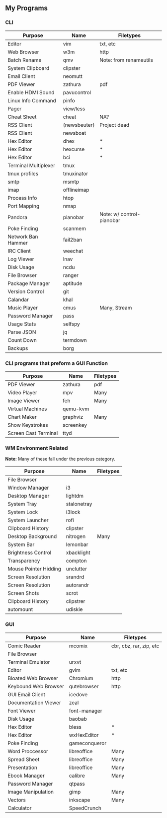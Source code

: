 <!--
##### My (demuredemeanor) attempt to list what programs I use
# vim: set expandtab ts=4 sw=4: ## Since this is markdown
# https://notabug.org/demure/dotfiles/
# legacy repo http://github.com/demure/dotfiles
-->

## My Programs ##
### CLI ###

| Purpose                | Name           | Filetypes                 |
| ---------------------- | -------------- | ------------------------- |
| Editor                 | vim            | txt, etc                  |
| Web Browser            | w3m            | http                      |
| Batch Rename           | qmv            | Note: from renameutils    |
| System Clipboard       | clipster       |                           |
| Email Client           | neomutt        |                           |
| PDF Viewer             | zathura        | pdf                       |
| Enable HDMI Sound      | pavucontrol    |                           |
| Linux Info Command     | pinfo          |                           |
| Pager                  | view/less      |                           |
| Cheat Sheet            | cheat          | NA?                       |
| RSS Client             | (newsbeuter)   | Project dead              |
| RSS Client             | newsboat       |                           |
| Hex Editor             | dhex           | *                         |
| Hex Editor             | hexcurse       | *                         |
| Hex Editor             | bci            | *                         |
| Terminal Multiplexer   | tmux           |                           |
| tmux profiles          | tmuxinator     |                           |
| smtp                   | msmtp          |                           |
| imap                   | offlineimap    |                           |
| Process Info           | htop           |                           |
| Port Mapping           | nmap           |                           |
| Pandora                | pianobar       | Note: w/ control-pianobar |
| Poke Finding           | scanmem        |                           |
| Network Ban Hammer     | fail2ban       |                           |
| IRC Client             | weechat        |                           |
| Log Viewer             | lnav           |                           |
| Disk Usage             | ncdu           |                           |
| File Browser           | ranger         |                           |
| Package Manager        | aptitude       |                           |
| Version Control        | git            |                           |
| Calandar               | khal           |                           |
| Music Player           | cmus           | Many, Stream              |
| Password Manager       | pass           |                           |
| Usage Stats            | selfspy        |                           |
| Parse JSON             | jq             |                           |
| Count Down             | termdown       |                           |
| Backups                | borg           |                           |

### CLI programs that preform a GUI Function ###

| Purpose                | Name           | Filetypes                 |
| ---------------------- | -------------- | ------------------------- |
| PDF Viewer             | zathura        | pdf                       |
| Video Player           | mpv            | Many                      |
| Image Viewer           | feh            | Many                      |
| Virtual Machines       | qemu-kvm       |                           |
| Chart Maker            | graphviz       | Many                      |
| Show Keystrokes        | screenkey      |                           |
| Screen Cast Terminal   | ttyd           |                           |

### WM Environment Related ###
**Note:** Many of these fall under the previous category.

| Purpose                | Name           | Filetypes                 |
| ---------------------- | -------------- | ------------------------- |
| File Browser           |                |                           |
| Window Manager         | i3             |                           |
| Desktop Manager        | lightdm        |                           |
| System Tray            | stalonetray    |                           |
| System Lock            | i3lock         |                           |
| System Launcher        | rofi           |                           |
| Clipboard History      | clipster       |                           |
| Desktop Background     | nitrogen       | Many                      |
| System Bar             | lemonbar       |                           |
| Brightness Control     | xbacklight     |                           |
| Transparency           | compton        |                           |
| Mouse Pointer Hidding  | unclutter      |                           |
| Screen Resolution      | srandrd        |                           |
| Screen Resolution      | autorandr      |                           |
| Screen Shots           | scrot          |                           |
| Clipboard History      | clipstrer      |                           |
| automount              | udiskie        |                           |

### GUI ###

| Purpose                | Name           | Filetypes                 |
| ---------------------- | -------------- | ------------------------- |
| Comic Reader           | mcomix         | cbr, cbz, rar, zip, etc   |
| File Browser           |                |                           |
| Terminal Emulator      | urxvt          |                           |
| Editor                 | gvim           | txt, etc                  |
| Bloated Web Browser    | Chromium       | http                      |
| Keybound Web Browser   | qutebrowser    | http                      |
| GUI Email Client       | icedove        |                           |
| Documentation Viewer   | zeal           |                           |
| Font Viewer            | font-manager   |                           |
| Disk Usage             | baobab         |                           |
| Hex Editor             | bless          | *                         |
| Hex Editor             | wxHexEditor    | *                         |
| Poke Finding           | gameconqueror  |                           |
| Word Proccessor        | libreoffice    | Many                      |
| Spread Sheet           | libreoffice    | Many                      |
| Presentation           | libreoffice    | Many                      |
| Ebook Manager          | calibre        | Many                      |
| Password Manager       | qtpass         |                           |
| Image Manipulation     | gimp           | Many                      |
| Vectors                | inkscape       | Many                      |
| Calculator             | SpeedCrunch    |                           |
